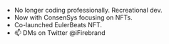 - No longer coding professionally. Recreational dev.
- Now with ConsenSys focusing on NFTs.
- Co-launched EulerBeats NFT. 
- 📫 DMs on Twitter @iFirebrand

<!---
iFirebrand/iFirebrand is a ✨ special ✨ repository because its `README.md` (this file) appears on your GitHub profile.
You can click the Preview link to take a look at your changes.
--->
